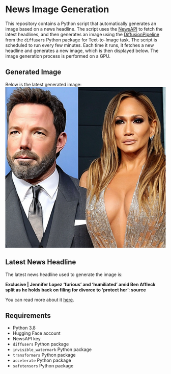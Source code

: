 # News Image Generation
This repository contains a Python script that automatically generates an image based on a news headline. The script uses the [NewsAPI](https://newsapi.org/) to fetch the latest headlines, and then generates an image using the [DiffusionPipeline](https://github.com/huggingface/diffusers) from the `diffusers` Python package for Text-to-Image task.
The script is scheduled to run every few minutes. Each time it runs, it fetches a new headline and generates a new image, which is then displayed below. The image generation process is performed on a GPU.

## Generated Image
Below is the latest generated image:
![Generated Image](image.png)

## Latest News Headline
The latest news headline used to generate the image is:

**Exclusive | Jennifer Lopez ‘furious’ and ‘humiliated’ amid Ben Affleck split as he holds back on filing for divorce to ‘protect her’: source**

You can read more about it [here](https://news.google.com/rss/articles/CBMimwFBVV95cUxQQko4RF84V1VJdHVEcks5XzVORlh5Q2VRaU5oVGpuckx6SXVBOXM0UTdSQ3RGbXRKVjltNTE4d0JLWHFwcnJBMGhlRHZ4OWh3NjhpRjhEOEdQaEZwQlV2SW1UM3JTMGJoamhvTkRPSXJXREpXQWJUVF9XN01KSXhncDNCSjBxaGdQMjlKUW5saHBLalpXZ3RXUVJtcw?oc=5).

## Requirements
- Python 3.8
- Hugging Face account
- NewsAPI key
- `diffusers` Python package
- `invisible_watermark` Python package
- `transformers` Python package
- `accelerate` Python package
- `safetensors` Python package
